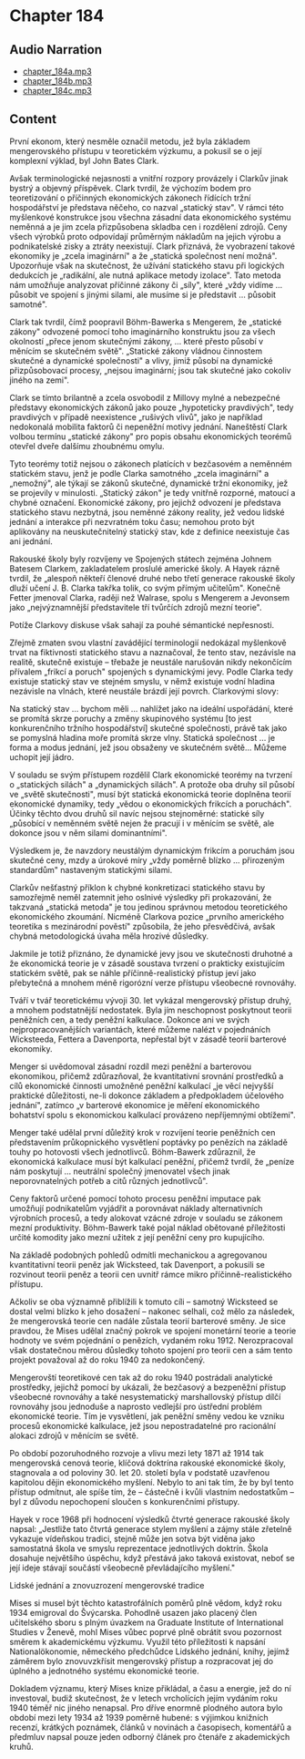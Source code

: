 # Chapter 184

## Audio Narration

- [chapter_184a.mp3](../5-audio-chunks-espeak/chapter_184a.mp3)
- [chapter_184b.mp3](../5-audio-chunks-espeak/chapter_184b.mp3)
- [chapter_184c.mp3](../5-audio-chunks-espeak/chapter_184c.mp3)

## Content

<!-- Source: ESPEAK_AUDIO-chapter_184a-OPTIMIZED.md -->

První ekonom, který nesměle označil metodu, jež byla základem mengerovského přístupu v teoretickém výzkumu, a pokusil se o její komplexní výklad, byl John Bates Clark.

Avšak terminologické nejasnosti a vnitřní rozpory provázely i Clarkův jinak bystrý a objevný příspěvek. Clark tvrdil, že výchozím bodem pro teoretizování o příčinných ekonomických zákonech řídících tržní hospodářství je představa něčeho, co nazval „statický stav". V rámci této myšlenkové konstrukce jsou všechna zásadní data ekonomického systému neměnná a je jim zcela přizpůsobena skladba cen i rozdělení zdrojů. Ceny všech výrobků proto odpovídají průměrným nákladům na jejich výrobu a podnikatelské zisky a ztráty neexistují. Clark přiznává, že vyobrazení takové ekonomiky je „zcela imaginární" a že „statická společnost není možná". Upozorňuje však na skutečnost, že užívání statického stavu při logických dedukcích je „radikální, ale nutná aplikace metody izolace". Tato metoda nám umožňuje analyzovat příčinné zákony či „síly", které „vždy vidíme … působit ve spojení s jinými silami, ale musíme si je představit … působit samotné".

Clark tak tvrdil, čímž poopravil Böhm-Bawerka s Mengerem, že „statické zákony" odvozené pomocí toho imaginárního konstruktu jsou za všech okolností „přece jenom skutečnými zákony, … které přesto působí v měnícím se skutečném světě". „Statické zákony vládnou činnostem skutečné a dynamické společnosti" a vlivy, jimiž působí na dynamické přizpůsobovací procesy, „nejsou imaginární; jsou tak skutečné jako cokoliv jiného na zemi".

Clark se tímto brilantně a zcela osvobodil z Millovy mylné a nebezpečné představy ekonomických zákonů jako pouze „hypoteticky pravdivých", tedy pravdivých v případě neexistence „rušivých vlivů", jako je například nedokonalá mobilita faktorů či nepeněžní motivy jednání. Naneštěstí Clark volbou termínu „statické zákony" pro popis obsahu ekonomických teorémů otevřel dveře dalšímu zhoubnému omylu.

Tyto teorémy totiž nejsou o zákonech platících v bezčasovém a neměnném statickém stavu, jenž je podle Clarka samotného „zcela imaginární" a „nemožný", ale týkají se zákonů skutečné, dynamické tržní ekonomiky, jež se projevily v minulosti. „Statický zákon" je tedy vnitřně rozporné, matoucí a chybné označení. Ekonomické zákony, pro jejichž odvození je představa statického stavu nezbytná, jsou neměnné zákony reality, jež vedou lidské jednání a interakce při nezvratném toku času; nemohou proto být aplikovány na neuskutečnitelný statický stav, kde z definice neexistuje čas ani jednání.

Rakouské školy byly rozvíjeny ve Spojených státech zejména Johnem Batesem Clarkem, zakladatelem proslulé americké školy. A Hayek rázně tvrdil, že „alespoň někteří členové druhé nebo třetí generace rakouské školy dluží učení J. B. Clarka takřka tolik, co svým přímým učitelům". Konečně Fetter jmenoval Clarka, raději než Walrase, spolu s Mengerem a Jevonsem jako „nejvýznamnější představitele tří tvůrčích zdrojů mezní teorie".

Potíže Clarkovy diskuse však sahají za pouhé sémantické nepřesnosti.

<!-- Source: ESPEAK_AUDIO-chapter_184b-OPTIMIZED.md -->

Zřejmě zmaten svou vlastní zavádějící terminologií nedokázal myšlenkově trvat na fiktivnosti statického stavu a naznačoval, že tento stav, nezávisle na realitě, skutečně existuje – třebaže je neustále narušován nikdy nekončícím přívalem „frikcí a poruch" spojených s dynamickými jevy. Podle Clarka tedy existuje statický stav ve stejném smyslu, v němž existuje vodní hladina nezávisle na vlnách, které neustále brázdí její povrch. Clarkovými slovy:

Na statický stav … bychom měli … nahlížet jako na ideální uspořádání, které se promítá skrze poruchy a změny skupinového systému [to jest konkurenčního tržního hospodářství] skutečné společnosti, právě tak jako se pomyslná hladina moře promítá skrze vlny. Statická společnost … je forma a modus jednání, jež jsou obsaženy ve skutečném světě… Můžeme uchopit její jádro.

V souladu se svým přístupem rozdělil Clark ekonomické teorémy na tvrzení o „statických silách" a „dynamických silách". A protože oba druhy sil působí ve „světě skutečnosti", musí být statická ekonomická teorie doplněna teorií ekonomické dynamiky, tedy „vědou o ekonomických frikcích a poruchách". Účinky těchto dvou druhů sil navíc nejsou stejnoměrné: statické síly „působící v neměnném světě nejen že pracují i v měnícím se světě, ale dokonce jsou v něm silami dominantními".

Výsledkem je, že navzdory neustálým dynamickým frikcím a poruchám jsou skutečné ceny, mzdy a úrokové míry „vždy poměrně blízko … přirozeným standardům" nastaveným statickými silami.

Clarkův nešťastný příklon k chybné konkretizaci statického stavu by samozřejmě neměl zatemnit jeho oslnivé výsledky při prokazování, že takzvaná „statická metoda" je tou jedinou správnou metodou teoretického ekonomického zkoumání. Nicméně Clarkova pozice „prvního amerického teoretika s mezinárodní pověstí" způsobila, že jeho přesvědčivá, avšak chybná metodologická úvaha měla hrozivé důsledky.

Jakmile je totiž přiznáno, že dynamické jevy jsou ve skutečnosti druhotné a že ekonomická teorie je v zásadě soustava tvrzení o prakticky existujícím statickém světě, pak se náhle příčinně-realistický přístup jeví jako přebytečná a mnohem méně rigorózní verze přístupu všeobecné rovnováhy.

Tváří v tvář teoretickému vývoji 30. let vykázal mengerovský přístup druhý, a mnohem podstatnější nedostatek. Byla jím neschopnost poskytnout teorii peněžních cen, a tedy peněžní kalkulace. Dokonce ani ve svých nejpropracovanějších variantách, které můžeme nalézt v pojednáních Wicksteeda, Fettera a Davenporta, nepřestal být v zásadě teorií barterové ekonomiky.

Menger si uvědomoval zásadní rozdíl mezi peněžní a barterovou ekonomikou, přičemž zdůrazňoval, že kvantitativní srovnání prostředků a cílů ekonomické činnosti umožněné peněžní kalkulací „je věcí nejvyšší praktické důležitosti, ne-li dokonce základem a předpokladem účelového jednání", zatímco „v barterové ekonomice je měření ekonomického bohatství spolu s ekonomickou kalkulací provázeno nepříjemnými obtížemi".

Menger také udělal první důležitý krok v rozvíjení teorie peněžních cen představením průkopnického vysvětlení poptávky po penězích na základě touhy po hotovosti všech jednotlivců. Böhm-Bawerk zdůraznil, že ekonomická kalkulace musí být kalkulací peněžní, přičemž tvrdil, že „peníze nám poskytují … neutrální společný jmenovatel všech jinak neporovnatelných potřeb a citů různých jednotlivců".

<!-- Source: ESPEAK_AUDIO-chapter_184c-OPTIMIZED.md -->

Ceny faktorů určené pomocí tohoto procesu peněžní imputace pak umožňují podnikatelům vyjádřit a porovnávat náklady alternativních výrobních procesů, a tedy alokovat vzácné zdroje v souladu se zákonem mezní produktivity. Böhm-Bawerk také pojal náklad obětované příležitosti určité komodity jako mezní užitek z její peněžní ceny pro kupujícího.

Na základě podobných pohledů odmítli mechanickou a agregovanou kvantitativní teorii peněz jak Wicksteed, tak Davenport, a pokusili se rozvinout teorii peněz a teorii cen uvnitř rámce mikro příčinně-realistického přístupu.

Ačkoliv se oba významně přiblížili k tomuto cíli – samotný Wicksteed se dostal velmi blízko k jeho dosažení – nakonec selhali, což mělo za následek, že mengerovská teorie cen nadále zůstala teorií barterové směny. Je sice pravdou, že Mises udělal značný pokrok ve spojení monetární teorie a teorie hodnoty ve svém pojednání o penězích, vydaném roku 1912. Nerozpracoval však dostatečnou měrou důsledky tohoto spojení pro teorii cen a sám tento projekt považoval až do roku 1940 za nedokončený.

Mengerovští teoretikové cen tak až do roku 1940 postrádali analytické prostředky, jejichž pomocí by ukázali, že bezčasový a bezpeněžní přístup všeobecné rovnováhy a také nesystematický marshallovský přístup dílčí rovnováhy jsou jednoduše a naprosto vedlejší pro ústřední problém ekonomické teorie. Tím je vysvětlení, jak peněžní směny vedou ke vzniku procesů ekonomické kalkulace, jež jsou nepostradatelné pro racionální alokaci zdrojů v měnícím se světě.

Po období pozoruhodného rozvoje a vlivu mezi lety 1871 až 1914 tak mengerovská cenová teorie, klíčová doktrína rakouské ekonomické školy, stagnovala a od poloviny 30. let 20. století byla v podstatě uzavřenou kapitolou dějin ekonomického myšlení. Nebylo to ani tak tím, že by byl tento přístup odmítnut, ale spíše tím, že – částečně i kvůli vlastním nedostatkům – byl z důvodu nepochopení sloučen s konkurenčními přístupy.

Hayek v roce 1968 při hodnocení výsledků čtvrté generace rakouské školy napsal: „Jestliže tato čtvrtá generace stylem myšlení a zájmy stále zřetelně vykazuje vídeňskou tradici, stejně může jen sotva být viděna jako samostatná škola ve smyslu reprezentace jednotlivých doktrín. Škola dosahuje největšího úspěchu, když přestává jako taková existovat, neboť se její ideje stávají součástí všeobecně převládajícího myšlení."

Lidské jednání a znovuzrození mengerovské tradice

Mises si musel být těchto katastrofálních poměrů plně vědom, když roku 1934 emigroval do Švýcarska. Pohodlně usazen jako placený člen učitelského sboru s plným úvazkem na Graduate Institute of International Studies v Ženevě, mohl Mises vůbec poprvé plně obrátit svou pozornost směrem k akademickému výzkumu. Využil této příležitosti k napsání Nationalökonomie, německého předchůdce Lidského jednání, knihy, jejímž záměrem bylo znovuvzkřísit mengerovský přístup a rozpracovat jej do úplného a jednotného systému ekonomické teorie.

Dokladem významu, který Mises knize přikládal, a času a energie, jež do ní investoval, budiž skutečnost, že v letech vrcholících jejím vydáním roku 1940 téměř nic jiného nenapsal. Pro dříve enormně plodného autora bylo období mezi lety 1934 až 1939 poměrně hubené: s výjimkou knižních recenzí, krátkých poznámek, článků v novinách a časopisech, komentářů a předmluv napsal pouze jeden odborný článek pro čtenáře z akademických kruhů.

